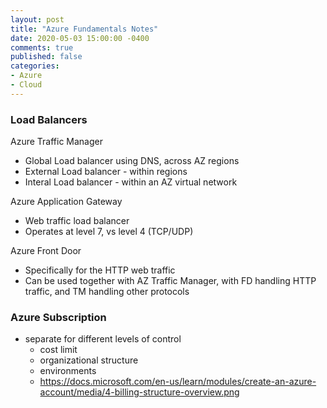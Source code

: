 ```yaml
---
layout: post
title: "Azure Fundamentals Notes"
date: 2020-05-03 15:00:00 -0400
comments: true
published: false
categories:
- Azure
- Cloud
---
```

### Load Balancers

Azure Traffic Manager
- Global Load balancer using DNS, across AZ regions
- External Load balancer - within regions
- Interal Load balancer - within an AZ virtual network


Azure Application Gateway
- Web traffic load balancer
- Operates at level 7, vs level 4 (TCP/UDP)


Azure Front Door
- Specifically for the HTTP web traffic
- Can be used together with AZ Traffic Manager, with FD handling HTTP traffic, and TM handling other protocols


### Azure Subscription
- separate for different levels of control
  - cost limit
  - organizational structure
  - environments
  - https://docs.microsoft.com/en-us/learn/modules/create-an-azure-account/media/4-billing-structure-overview.png
